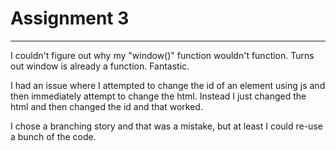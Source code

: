 # Assignment 3
---
I couldn't figure out why my "window()" function wouldn't function. Turns out window is already a function. Fantastic.

I had an issue where I attempted to change the id of an element using js and then immediately attempt to change the html. Instead I just changed the html and then changed the id and that worked.

I chose a branching story and that was a mistake, but at least I could re-use a bunch of the code.
